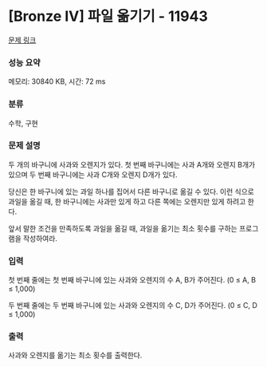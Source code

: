# [Bronze IV] 파일 옮기기 - 11943 

[문제 링크](https://www.acmicpc.net/problem/11943) 

### 성능 요약

메모리: 30840 KB, 시간: 72 ms

### 분류

수학, 구현

### 문제 설명

<p>두 개의 바구니에 사과와 오렌지가 있다. 첫 번째 바구니에는 사과 A개와 오렌지 B개가 있으며 두 번째 바구니에는 사과 C개와 오렌지 D개가 있다.</p>

<p>당신은 한 바구니에 있는 과일 하나를 집어서 다른 바구니로 옮길 수 있다. 이런 식으로 과일을 옮길 때, 한 바구니에는 사과만 있게 하고 다른 쪽에는 오렌지만 있게 하려고 한다.</p>

<p>앞서 말한 조건을 만족하도록 과일을 옮길 때, 과일을 옮기는 최소 횟수를 구하는 프로그램을 작성하여라.</p>

### 입력 

 <p>첫 번째 줄에는 첫 번째 바구니에 있는 사과와 오렌지의 수 A, B가 주어진다. (0 ≤ A, B ≤ 1,000)</p>

<p>두 번째 줄에는 두 번째 바구니에 있는 사과와 오렌지의 수 C, D가 주어진다. (0 ≤ C, D ≤ 1,000)</p>

### 출력 

 <p>사과와 오렌지를 옮기는 최소 횟수를 출력한다.</p>

